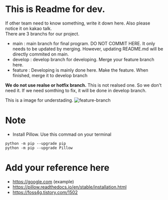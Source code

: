 # This is Readme for dev.
  If other team need to know something, write it down here. Also please notice it on kakao talk.  
  There are 3 branchs for our project.
  - main : main branch for final program. DO NOT COMMIT HERE. It only needs to be updated by merging. However, updating README.md will be directly commited on main.
  - develop : develop branch for developing. Merge your feature branch here.
  - feature : Developing is mainly done here. Make the feature. When finished, merge it to develop branch  
  
  **We do not use realse or hotfix branch.** This is not realsed one. So we don't need it. If we need somthing to fix, it will be done in develop branch.  
  

  This is a image for understading.
  ![feature-branch](https://user-images.githubusercontent.com/113411490/204792929-e8a674ab-c514-4ab0-a973-4b73947fc5fb.svg)

# Note
- Install Pillow. Use this commad on your terminal
```
python -m pip --upgrade pip
python -m pip --upgrade Pillow
```

# Add your reference here

- https://google.com (example)
- https://pillow.readthedocs.io/en/stable/installation.html
- https://foss4g.tistory.com/1502
